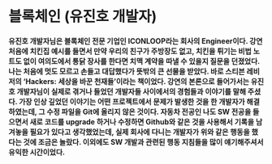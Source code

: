 블록체인 (유진호 개발자)
======================
#### 유진호 개발자님은 블록체인 전문 기업인 ICONLOOP라는 회사의 Engineer이다. 강연 처음에 치킨집 예시를 들면서 만약 우리의 친구가 주방장도 없고, 치킨을 튀기는 비법 노트도 없이 여의도에서 통닭 장사를 한다면 치맥 계약을 따낼 수 있을지 질문을 던졌었다. 나는 처음에 멋도 모르고 손들고 대답했다가 뜻밖의 큰 선물을 받았다. 바로 스티븐 레비 저의 ‘Hackers: 세상을 바꾼 천재들’이라는 책이었다. 강연의 본론으로 들어가서는 유진호 개발자님이 실제로 겪거나 들었던 개발자들 사이에서의 경험들과 이야기를 말해 주셨다. 가장 인상 깊었던 이야기는 어떤 프로젝트에서 문제가 발생한 것을 한 개발자가 해결 하였는데, 그 수정 파일을 Git에 올리지 않은 것이다. 자동차 전공인 나도 SW 전공을 들으면서 새로 코드를 upgrade 하거나 수정하면 Github와 같은 것을 사용해서 기록을 남겨놓을 필요가 있다고 생각했었는데, 실제 회사에 다니는 개발자가 위와 같은 행동을 했다는 것에 조금은 놀랐다. 이외에도 SW 개발과 관련된 행동 지침들을 많이 얘기해주셔서 유익한 시간이었다.

